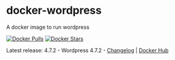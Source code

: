 # docker-wordpress
A docker image to run wordpress

[![Docker Pulls](https://img.shields.io/docker/pulls/osixia/wordpress.svg)][hub]
[![Docker Stars](https://img.shields.io/docker/stars/osixia/wordpress.svg)][hub]

[hub]: https://hub.docker.com/r/osixia/wordpress/

Latest release: 4.7.2 - Wordpress 4.7.2 -  [Changelog](CHANGELOG.md) | [Docker Hub](https://hub.docker.com/r/osixia/wordpress) 
